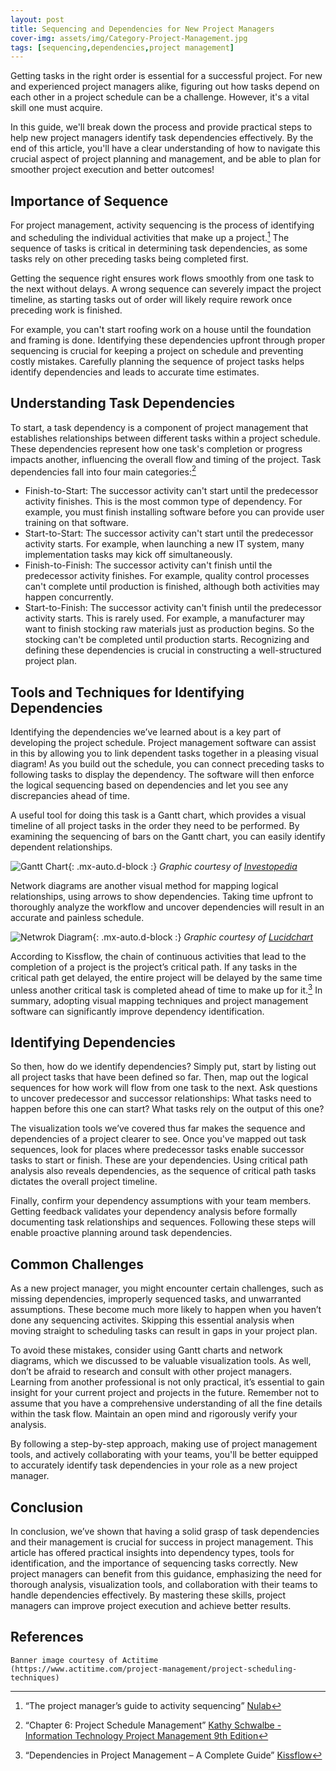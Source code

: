 ```yaml
---
layout: post
title: Sequencing and Dependencies for New Project Managers
cover-img: assets/img/Category-Project-Management.jpg
tags: [sequencing,dependencies,project management]
---
```


Getting tasks in the right order is essential for a successful project. For new and experienced project managers alike, figuring out how tasks depend on each other in a project schedule can be a challenge. However, it's a vital skill one must acquire.

In this guide, we'll break down the process and provide practical steps to help new project managers identify task dependencies effectively. By the end of this article, you'll have a clear understanding of how to navigate this crucial aspect of project planning and management, and be able to plan for smoother project execution and better outcomes!

## Importance of Sequence
For project management, activity sequencing is the process of identifying and scheduling the individual activities that make up a project.[^3] The sequence of tasks is critical in determining task dependencies, as some tasks rely on other preceding tasks being completed first.

Getting the sequence right ensures work flows smoothly from one task to the next without delays. A wrong sequence can severely impact the project timeline, as starting tasks out of order will likely require rework once preceding work is finished.

For example, you can't start roofing work on a house until the foundation and framing is done. Identifying these dependencies upfront through proper sequencing is crucial for keeping a project on schedule and preventing costly mistakes. Carefully planning the sequence of project tasks helps identify dependencies and leads to accurate time estimates.

## Understanding Task Dependencies
To start, a task dependency is a component of project management that establishes relationships between different tasks within a project schedule. These dependencies represent how one task's completion or progress impacts another, influencing the overall flow and timing of the project. Task dependencies fall into four main categories:[^1]

* Finish-to-Start: The successor activity can't start until the predecessor activity finishes. This is the most common type of dependency. For example, you must finish installing software before you can provide user training on that software.
* Start-to-Start: The successor activity can't start until the predecessor activity starts. For example, when launching a new IT system, many implementation tasks may kick off simultaneously.
* Finish-to-Finish: The successor activity can't finish until the predecessor activity finishes. For example, quality control processes can't complete until production is finished, although both activities may happen concurrently.
* Start-to-Finish: The successor activity can't finish until the predecessor activity starts. This is rarely used. For example, a manufacturer may want to finish stocking raw materials just as production begins. So the stocking can't be completed until production starts.
Recognizing and defining these dependencies is crucial in constructing a well-structured project plan.

## Tools and Techniques for Identifying Dependencies
Identifying the dependencies we’ve learned about is a key part of developing the project schedule. Project management software can assist in this by allowing you to link dependent tasks together in a pleasing visual diagram! As you build out the schedule, you can connect preceding tasks to following tasks to display the dependency. The software will then enforce the logical sequencing based on dependencies and let you see any discrepancies ahead of time.

A useful tool for doing this task is a Gantt chart, which provides a visual timeline of all project tasks in the order they need to be performed. By examining the sequencing of bars on the Gantt chart, you can easily identify dependent relationships.

![Gantt Chart](/agile-blog/assets/img/gantt_chart.png){: .mx-auto.d-block :}
*Graphic courtesy of [Investopedia](https://www.investopedia.com/terms/g/gantt-chart.asp)*

Network diagrams are another visual method for mapping logical relationships, using arrows to show dependencies. Taking time upfront to thoroughly analyze the workflow and uncover dependencies will result in an accurate and painless schedule.

![Netwrok Diagram](/agile-blog/assets/img/ProjectNetworkDiagram.png){: .mx-auto.d-block :}
*Graphic courtesy of [Lucidchart](https://www.lucidchart.com/blog/what-your-boss-would-like-to-know-about-project-network-diagrams)*

According to Kissflow, the chain of continuous activities that lead to the completion of a project is the project’s critical path. If any tasks in the critical path get delayed, the entire project will be delayed by the same time unless another critical task is completed ahead of time to make up for it.[^2] In summary, adopting visual mapping techniques and project management software can significantly improve dependency identification.

## Identifying Dependencies
So then, how do we identify dependencies? Simply put, start by listing out all project tasks that have been defined so far. Then, map out the logical sequences for how work will flow from one task to the next. Ask questions to uncover predecessor and successor relationships: What tasks need to happen before this one can start? What tasks rely on the output of this one?

The visualization tools we’ve covered thus far makes the sequence and dependencies of a project clearer to see. Once you've mapped out task sequences, look for places where predecessor tasks enable successor tasks to start or finish. These are your dependencies. Using critical path analysis also reveals dependencies, as the sequence of critical path tasks dictates the overall project timeline.

Finally, confirm your dependency assumptions with your team members. Getting feedback validates your dependency analysis before formally documenting task relationships and sequences. Following these steps will enable proactive planning around task dependencies.

## Common Challenges
As a new project manager, you might encounter certain challenges, such as missing dependencies, improperly sequenced tasks, and unwarranted assumptions. These become much more likely to happen when you haven’t done any sequencing activites. Skipping this essential analysis when moving straight to scheduling tasks can result in gaps in your project plan.

To avoid these mistakes, consider using Gantt charts and network diagrams, which we discussed to be valuable visualization tools. As well, don’t be afraid to research and consult with other project managers. Learning from another professional is not only practical, it’s essential to gain insight for your current project and projects in the future. Remember not to assume that you have a comprehensive understanding of all the fine details within the task flow. Maintain an open mind and rigorously verify your analysis.

By following a step-by-step approach, making use of project management tools, and actively collaborating with your teams, you'll be better equipped to accurately identify task dependencies in your role as a new project manager.

## Conclusion
In conclusion, we’ve shown that having a solid grasp of task dependencies and their management is crucial for success in project management. This article has offered practical insights into dependency types, tools for identification, and the importance of sequencing tasks correctly. New project managers can benefit from this guidance, emphasizing the need for thorough analysis, visualization tools, and collaboration with their teams to handle dependencies effectively. By mastering these skills, project managers can improve project execution and achieve better results.

## References
[^1]: “Chapter 6: Project Schedule
Management” [Kathy Schwalbe - Information Technology Project Management 9th Edition](https://www.cengage.com/c/information-technology-project-management-9e-schwalbe/9781337101356/)

[^2]: “Dependencies in Project Management – A Complete Guide” [Kissflow](https://kissflow.com/project/dependencies-in-project-management/)

[^3]: “The project manager’s guide to activity sequencing” [Nulab](https://nulab.com/learn/project-management/the-project-managers-guide-to-activity-sequencing/)

~~~
Banner image courtesy of Actitime
(https://www.actitime.com/project-management/project-scheduling-techniques)
~~~